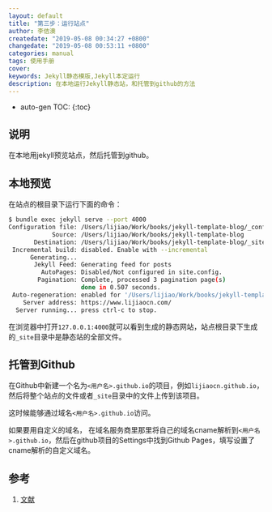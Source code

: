 ```yaml
---
layout: default
title: "第三步：运行站点"
author: 李佶澳
createdate: "2019-05-08 00:34:27 +0800"
changedate: "2019-05-08 00:53:11 +0800"
categories: manual
tags: 使用手册
cover: 
keywords: Jekyll静态模版,Jekyll本定运行
description: 在本地运行Jekyll静态站，和托管到github的方法
---
```


* auto-gen TOC:
{:toc}

## 说明

在本地用jekyll预览站点，然后托管到github。

## 本地预览

在站点的根目录下运行下面的命令：

```sh
$ bundle exec jekyll serve --port 4000
Configuration file: /Users/lijiao/Work/books/jekyll-template-blog/_config.yml
            Source: /Users/lijiao/Work/books/jekyll-template-blog
       Destination: /Users/lijiao/Work/books/jekyll-template-blog/_site
 Incremental build: disabled. Enable with --incremental
      Generating...
       Jekyll Feed: Generating feed for posts
         AutoPages: Disabled/Not configured in site.config.
        Pagination: Complete, processed 3 pagination page(s)
                    done in 0.507 seconds.
 Auto-regeneration: enabled for '/Users/lijiao/Work/books/jekyll-template-blog'
    Server address: https://www.lijiaocn.com/
  Server running... press ctrl-c to stop.
```

在浏览器中打开`127.0.0.1:4000`就可以看到生成的静态网站，站点根目录下生成的`_site`目录中是静态站的全部文件。

## 托管到Github

在Github中新建一个名为`<用户名>.github.io`的项目，例如`lijiaocn.github.io`，然后将整个站点的文件或者`_site`目录中的文件上传到该项目。

这时候能够通过域名`<用户名>.github.io`访问。

如果要用自定义的域名， 在域名服务商里那里将自己的域名cname解析到`<用户名>.github.io`，然后在github项目的Settings中找到Github Pages，填写设置了cname解析的自定义域名。

## 参考

1. [文献][1]

[1]: 1.com "文献1"


